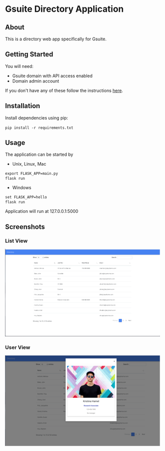 # Gsuite Directory Application

## About
This is a directory web app specifically for Gsuite.

## Getting Started
You will need:
* Gsuite domain with API access enabled
* Domain admin account

If you don't have any of these follow the instructions <a href="https://developers.google.com/admin-sdk/directory/v1/quickstart/python">here</a>.

## Installation
Install dependencies using pip:

`pip install -r requirements.txt`


## Usage
The application can be started by
* Unix, Linux, Mac
```
export FLASK_APP=main.py
flask run
```
* Windows
```
set FLASK_APP=hello
flask run
```
Application will run at 127.0.0.1:5000

## Screenshots
### List View
![alt text](./screenshots/gsuite-list.png "List View")
### User View
![alt text](./screenshots/gsuite-dir-user-view.png "User View")
